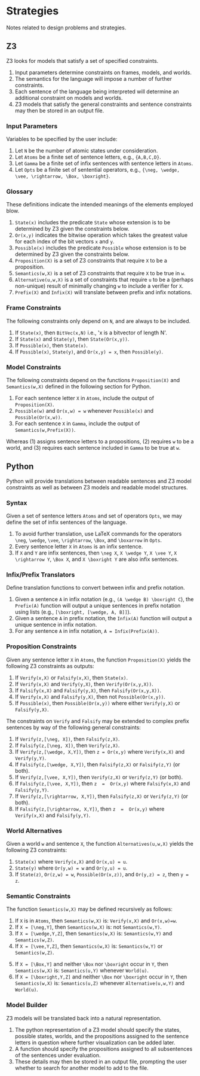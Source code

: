 # Strategies

Notes related to design problems and strategies.

## Z3

Z3 looks for models that satisfy a set of specified constraints.

1. Input parameters determine constraints on frames, models, and worlds.
2. The semantics for the language will impose a number of further constraints.
3. Each sentence of the language being interpreted will determine an additional constraint on models and worlds.
4. Z3 models that satisfy the general constraints and sentence constraints may then be stored in an output file.

### Input Parameters

Variables to be specified by the user include:

1. Let `N` be the number of atomic states under consideration.
2. Let `Atoms` be a finite set of sentence letters, e.g., `{A,B,C,D}`.
3. Let `Gamma` be a finite set of infix sentences with sentence letters in `Atoms`.
4. Let `Opts` be a finite set of sentential operators, e.g., `{\neg, \wedge, \vee, \rightarrow, \Box, \boxright}`.

### Glossary

These definitions indicate the intended meanings of the elements employed blow.

1. `State(x)` includes the predicate `State` whose extension is to be determined by Z3 given the constraints below.
2. `Or(x,y)` indicates the bitwise operation which takes the greatest value for each index of the bit vectors `x` and `y`.
3. `Possible(x)` includes the predicate `Possible` whose extension is to be determined by Z3 given the constraints below.
4. `Proposition(X)` is a set of Z3 constraints that require `X` to be a proposition.
5. `Semantics(w,X)` is a set of Z3 constraints that require `X` to be true in `w`.
6. `Alternative(u,w,X)` is a set of constraints that require `u` to be a (perhaps non-unique) result of minimally changing `w` to include a verifier for `X`.
7. `Prefix(X)` and `Infix(X)` will translate between prefix and infix notations.

### Frame Constraints

The following constraints only depend on `N`, and are always to be included.

1. If `State(x)`, then `BitVec(x,N)` i.e., 'x is a bitvector of length N'.
2. If `State(x)` and `State(y)`, then `State(Or(x,y))`.
3. If `Possible(x)`, then `State(x)`.
4. If `Possible(x)`, `State(y)`, and `Or(x,y) = x`, then `Possible(y)`.

### Model Constraints

The following constraints depend on the functions `Proposition(X)` and `Semantics(w,X)` defined in the following section for Python.

1. For each sentence letter `X` in `Atoms`, include the output of `Proposition(X)`.
2. `Possible(w)` and `Or(x,w) = w` whenever `Possible(x)` and `Possible(Or(x,w))`.
3. For each sentence `X` in `Gamma`, include the output of `Semantics(w,Prefix(X))`.

Whereas (1) assigns sentence letters to a propositions, (2) requires `w` to be a world, and (3) requires each sentence included in `Gamma` to be true at `w`.

## Python

Python will provide translations between readable sentences and Z3 model constraints as well as between Z3 models and readable model structures.

### Syntax

Given a set of sentence letters `Atoms` and set of operators `Opts`, we may define the set of infix sentences of the language.

1. To avoid further translation, use LaTeX commands for the operators `\neg`, `\wedge`, `\vee`, `\rightarrow`, `\Box`, and `\boxarrow` in `Opts`.
2. Every sentence letter `X` in `Atoms` is an infix sentence.
3. If `X` and `Y` are infix sentences, then `\neg X`, `X \wedge Y`, `X \vee Y`, `X \rightarrow Y`, `\Box X`, and `X \boxright Y` are also infix sentences.

### Infix/Prefix Translators

Define translation functions to convert between infix and prefix notation.

1. Given a sentence `A` in infix notation (e.g., `(A \wedge B) \boxright C`), the `Prefix(A)` function will output a unique sentences in prefix notation using lists (e.g., `[\boxright, [\wedge, A, B]]`).
2. Given a sentence `A` in prefix notation, the `Infix(A)` function will output a unique sentence in infix notation.
3. For any sentence `A` in infix notation, `A = Infix(Prefix(A))`.

### Proposition Constraints

Given any sentence letter `X` in `Atoms`, the function `Proposition(X)` yields the following Z3 constraints as outputs:

1. If `Verify(x,X)` or `Falsify(x,X)`, then `State(x)`.
2. If `Verify(x,X)` and `Verify(y,X)`, then `Verify(Or(x,y,X))`.
3. If `Falsify(x,X)` and `Falsify(y,X)`, then `Falsify(Or(x,y,X))`.
4. If `Verify(x,X)` and `Falsify(y,X)`, then not `Possible(Or(x,y))`.
5. If `Possible(x)`, then `Possible(Or(x,y))` where either `Verify(y,X)` or `Falsify(y,X)`.

The constraints on `Verify` and `Falsify` may be extended to complex prefix sentences by way of the following general constraints:

1. If `Verify(z,[\neg, X])`, then `Falsify(z,X)`.
2. If `Falsify(z,[\neg, X])`, then `Verify(z,X)`.
3. If `Verify(z,[\wedge, X,Y])`, then `z = Or(x,y)` where `Verify(x,X)` and `Verify(y,Y)`.
4. If `Falsify(z,[\wedge, X,Y])`, then `Falsify(z,X)` or `Falsify(z,Y)` (or both).
5. If `Verify(z,[\vee, X,Y])`, then `Verify(z,X)` or `Verify(z,Y)` (or both).
6. If `Falsify(z,[\vee, X,Y])`, then `z  =  Or(x,y)` where `Falsify(x,X)` and `Falsify(y,Y)`.
7. If `Verify(z,[\rightarrow, X,Y])`, then `Falsify(z,X)` or `Verify(z,Y)` (or both).
8. If `Falsify(z,[\rightarrow, X,Y])`, then `z  =  Or(x,y)` where `Verify(x,X)` and `Falsify(y,Y)`.

### World Alternatives

Given a world `w` and sentence `X`, the function `Alternatives(u,w,X)` yields the following Z3 constraints:

1. `State(x)` where `Verify(x,X)` and `Or(x,u) = u`.
2. `State(y)` where `Or(y,w) = w` and `Or(y,u) = u`.
3. If `State(z)`, `Or(z,w) = w`, `Possible(Or(x,z))`, and `Or(y,z) = z`, then `y = z`.

### Semantic Constraints

The function `Semantics(w,X)` may be defined recursively as follows:

1. If `X` is in `Atoms`, then `Semantics(w,X)` is: `Verify(x,X)` and `Or(x,w)=w`.
2. If `X = [\neg,Y]`, then `Semantics(w,X)` is: not `Semantics(w,Y)`.
3. If `X = [\wedge,Y,Z]`, then `Semantics(w,X)` is: `Semantics(w,Y)` and `Semantics(w,Z)`.
4. If `X = [\vee,Y,Z]`, then `Semantics(w,X)` is: `Semantics(w,Y)` or `Semantics(w,Z)`.
<!-- 5. If `X = [\rightarrow,Y,Z]`, then `Semantics(w,X)` is: not `Semantics(w,Y)` or `Semantics(w,Z)`. -->
5. If `X = [\Box,Y]` and neither `\Box` nor `\boxright` occur in `Y`, then `Semantics(w,X)` is: `Semantics(u,Y)` whenever `World(u)`.
6. If `X = [\boxright,Y,Z]` and neither `\Box` nor `\boxright` occur in `Y`, then `Semantics(w,X)` is: `Semantics(u,Z)` whenever `Alternative(u,w,Y)` and `World(u)`.

### Model Builder

Z3 models will be translated back into a natural representation.

1. The python representation of a Z3 model should specify the states, possible states, worlds, and the propositions assigned to the sentence letters in question where further visualization can be added later.
2. A function should specify the propositions assigned to all subsentences of the sentences under evaluation.
3. These details may then be stored in an output file, prompting the user whether to search for another model to add to the file.
